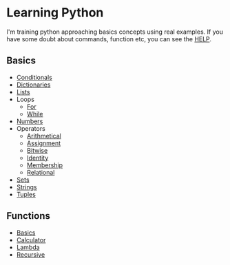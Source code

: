 # Learning Python

I'm training python approaching basics concepts using real examples. If you have some doubt about commands, function etc, you can see the [HELP](help.py).

## Basics
* [Conditionals](basics/conditionals/main.py)
* [Dictionaries](basics/dictionaries/main.py)
* [Lists](basics/lists/main.py)
* Loops
    * [For](basics/loops/for.py)
    * [While](basics/loops/while.py)
* [Numbers](basics/numbers/main.py)
* Operators
    * [Arithmetical](basics/operators/arithmeticals.py)
    * [Assignment](basics/operators/assignment.py)
    * [Bitwise](basics/operators/bitwise.py)
    * [Identity](basics/operators/identity.py)
    * [Membership](basics/operators/membership.py)
    * [Relational](basics/operators/relational.py)
* [Sets](basics/sets/main.py)
* [Strings](basics/strings/main.py)
* [Tuples](basics/tuples/main.py)

## Functions
* [Basics](functions/basics.py)
* [Calculator](functions/calculator.py)
* [Lambda](functions/lambda.py)
* [Recursive](functions/recursive.py)
